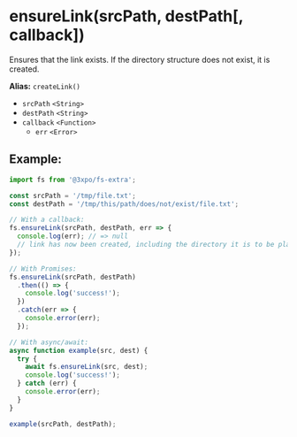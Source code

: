 # ensureLink(srcPath, destPath[, callback])

Ensures that the link exists. If the directory structure does not exist, it is created.

**Alias:** `createLink()`

- `srcPath` `<String>`
- `destPath` `<String>`
- `callback` `<Function>`
  - `err` `<Error>`

## Example:

```js
import fs from '@3xpo/fs-extra';

const srcPath = '/tmp/file.txt';
const destPath = '/tmp/this/path/does/not/exist/file.txt';

// With a callback:
fs.ensureLink(srcPath, destPath, err => {
  console.log(err); // => null
  // link has now been created, including the directory it is to be placed in
});

// With Promises:
fs.ensureLink(srcPath, destPath)
  .then(() => {
    console.log('success!');
  })
  .catch(err => {
    console.error(err);
  });

// With async/await:
async function example(src, dest) {
  try {
    await fs.ensureLink(src, dest);
    console.log('success!');
  } catch (err) {
    console.error(err);
  }
}

example(srcPath, destPath);
```

